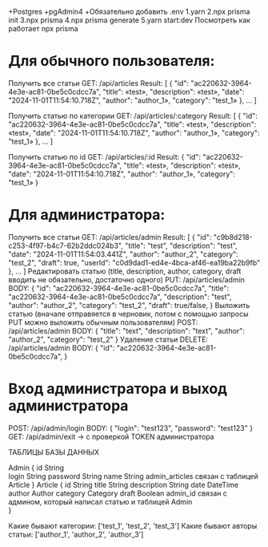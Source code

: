 +Postgres
+pgAdmin4
+Обязательно добавить .env
1.yarn
2.npx prisma init
3.npx prisma 
4.npx prisma generate
5.yarn start:dev 
Посмотреть как работает npx prisma
# Для обычного пользователя:
Получить все статьи
GET: /api/articles
Result:
[
{
"id": "ac220632-3964-4e3e-ac81-0be5c0cdcc7a",
"title": «test»,
"description": «test»,
"date": "2024-11-01T11:54:10.718Z",
"author": "author_1»,
"category": "test_1»
},
…
]

Получить статью по категории
GET: /api/articles/:category
Result:
[
{
"id": "ac220632-3964-4e3e-ac81-0be5c0cdcc7a",
"title": «test»,
"description": «test»,
"date": "2024-11-01T11:54:10.718Z",
"author": "author_1»,
"category": "test_1»
},
…
]

Получить статью по id
GET: /api/articles/:id
Result:
{
"id": "ac220632-3964-4e3e-ac81-0be5c0cdcc7a",
"title": «test»,
"description": «test»,
"date": "2024-11-01T11:54:10.718Z",
"author": "author_1»,
"category": "test_1»
}
# Для администратора:
Получить все статьи
GET: /api/articles/admin
Result:
[
{
"id": "c9b8d218-c253-4f97-b4c7-62b2ddc024b3",
"title": "test",
"description": "test",
"date": "2024-11-01T11:54:03.441Z",
"author": "author_2",
"category": "test_2",
"draft": true,
"userId": "c0d9dad1-ed4e-4bca-af46-ea19ba22b9fb"
},
…
]
Редактировать статью (title, description, author, category, draft вводить не обязательно, достаточно одного)
PUT: /api/articles/admin
BODY: {
"id": "ac220632-3964-4e3e-ac81-0be5c0cdcc7a",
"title": "ac220632-3964-4e3e-ac81-0be5c0cdcc7a",
"description": "test",
"author": "author_2",
"category": "test_2",
"draft": true/false,
}
Выложить статью (вначале отправяется в черновик, потом с помощью запросы PUT можно выложить обычным пользователям)
POST: /api/articles/admin
BODY: {
"title": "text",
"description": "text",
"author": "author_2",
"category": "test_2"
}
Удаление статьи
DELETE: /api/articles/admin
BODY: {
"id": "ac220632-3964-4e3e-ac81-0be5c0cdcc7a",
}
# Вход администратора и выход администратора
POST: /api/admin/login
BODY: {
"login": "test123",
"password": "test123"
}
GET: /api/admin/exit -> с проверкой TOKEN администратора


ТАБЛИЦЫ БАЗЫ ДАННЫХ

Admin {
id             String    
login          String
password       String
name           String
admin_articles связан с таблицей Article
}
Article {
id          String
title       String
description String
date        DateTime
author      Author
category    Category
draft       Boolean
admin_id    связан с админом, который написал статью и таблицей Admin    
}


Какие бывают категории: ['test_1', 'test_2', 'test_3']
Какие бывают авторы статьи: ['author_1', 'author_2', 'author_3']